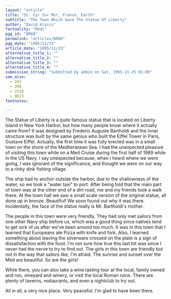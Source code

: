 ```yaml
---
layout: "article"
title: "St. Cyr Sur Mur, France, Earth"
subtitle: "The Town Which Gave The Statue Of Liberty"
author: "David Kraics"
factuality: "Real"
pgg_id: "8R68"
permalink: "articles/8R68"
pgg_date: "1995/11/25"
article_date: "1995/11/25"
alternative_title_1: ""
alternative_title_2: ""
alternative_title_3: ""
alternative_title_4: ""
submission_string: "Submitted by admin on Sat, 1995-11-25 01:00"
see_also:
  - 1R1
  - 2R8
  - 2S16
  - 8R23
footnotes: 

---
```

<div>
<p>The Statue of Liberty is a quite famous statue that is located on Liberty Island in New York Harbor, but how many people know where it actually came from? It was designed by Frederic Auguste Bartholdi and the inner structure was built by the same genius who built the Eiffel Tower in Paris, Gustave Eiffel. Actually, the first time it was fully erected was in a small town on the shore of the Mediteranean Sea. I had the unexpected pleasure of visiting this town while on a Med Cruise during the first half of 1989 while in the US Navy. I say unexpected because, when I heard where we were going, I was ignorant of the significance, and thought we were on our way to a rinky dink fishing village.</p>
<p>The ship had to anchor outside the harbor, due to the shallowness of the water, so we took a "water taxi" to port. After being told that the main part of town was at the other end of a dirt road, me and my friends took a walk there. At the town hall we saw a small scale version of the original statue, all done up in bronze. Beautiful! We soon found out why it was there. Incidentally, the face of the statue really is Mr. Bartholdi's mother.</p>
<p>The people in this town were very friendly. They had only met sailors from one other Navy ship before us, which was a good thing since natives tend to get sick of us after we've been around too much. It was in this town that I learned that Europeans ate Pizza with knife and fork. Also, I learned something about leaving the silverware crossed on the plate is a sign of dissatisfaction with the food. I'm not sure how true this last bit was since I never had the nerve to try to find out. The girls in this town are friendly but not in the way that sailors like, I'm afraid. The sunrise and sunset over the Med are beautiful. So are the girls!</p>
<p>While there, you can also take a wine tasting tour at the local, family owned and run, vineyard and winery, or visit the local Roman ruins. There are plenty of taverns, restaurants, and even a nightclub to try out.</p>
<p>All in all, a very nice place. Very peaceful. I'm glad to have been there.</p>
</div>
